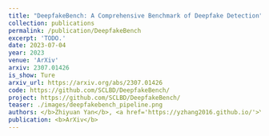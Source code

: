 ```yaml
---
title: "DeepfakeBench: A Comprehensive Benchmark of Deepfake Detection"
collection: publications
permalink: /publication/DeepfakeBench
excerpt: 'TODO.'
date: 2023-07-04
year: 2023
venue: 'ArXiv'
arxiv: 2307.01426
is_show: Ture
arxiv_url: https://arxiv.org/abs/2307.01426
code: https://github.com/SCLBD/DeepfakeBench/
project: https://github.com/SCLBD/DeepfakeBench/
teaser: ./images/deepfakebench_pipeline.png
authors: </b>Zhiyuan Yan</b>, <a href='https://yzhang2016.github.io/'>Yong Zhang</a>,  <a Xinhang Yuan</a>, <a href='https://sites.google.com/site/yanbofan0124/'>Siwei Lyu</a>, and <a href='https://sites.google.com/site/baoyuanwu2015/'>Baoyuan Wu 📮</a>
publication: <b>ArXiv</b>
---
```


<!-- [Download paper here](https://arxiv.org/pdf/2307.01426.pdf) -->